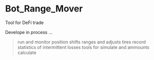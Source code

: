 # Bot_Range_Mover
Tool for DeFi trade

Develope in process ...

> run and monitor position
> shifts ranges and adjusts tires
> record statistics of intermittent losses
> tools for simulate and ammounts calculate